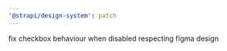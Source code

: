 ```yaml
---
'@strapi/design-system': patch
---
```


fix checkbox behaviour when disabled respecting figma design
